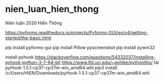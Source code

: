 # nien_luan_hien_thong
Niên luận 2020 Hiền Thông

https://pyforms.readthedocs.io/projects/Pyforms-GUI/en/v4/getting-started/the-basic.html


pip install pyforms-gui
pip install Pillow pyscreenshot
pip install pywin32


install pyhook
https://stackoverflow.com/questions/54332037/installing-pyhook-python-3-7-64-bit
https://www.lfd.uci.edu/~gohlke/pythonlibs/
tải pyHook-1.5.1-cp37-cp37m-win_amd64.whl
pip3 install /c/Users/HIEN/Downloads/pyHook-1.5.1-cp37-cp37m-win_amd64.whl

